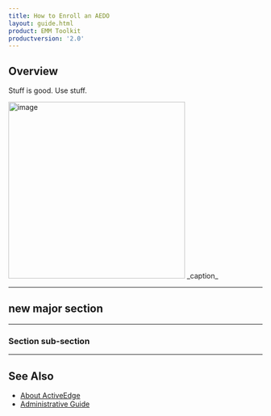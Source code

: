 ```yaml
---
title: How to Enroll an AEDO
layout: guide.html
product: EMM Toolkit
productversion: '2.0'
---
```


## Overview

Stuff is good. Use stuff. 

<img alt="image" style="height:350px" src="active_edge_01.png"/>
_caption_
<br>

-----

## new major section

-----

### Section sub-section

-----

## See Also

* [About ActiveEdge](../about)
* [Administrative Guide](../setup)
